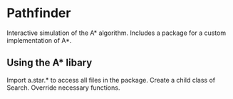 # Pathfinder
Interactive simulation of the A* algorithm. Includes a package for a custom implementation of A*.

## Using the A* libary
Import a.star.* to access all files in the package.
Create a child class of Search.
Override necessary functions.
